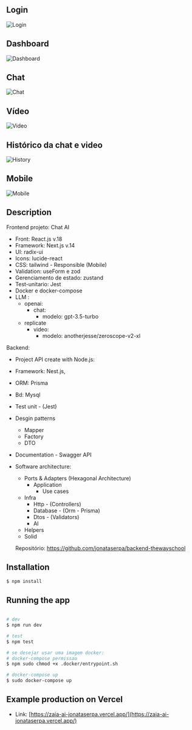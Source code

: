 ## Login

![Login](https://cdn.discordapp.com/attachments/1083115321935798314/1191833456020303972/image.png?ex=65f9eee7&is=65e779e7&hm=1a2ec564f3e0796be45f98b9362e810cea490e03f6d97573293dced650075a92&)

## Dashboard

![Dashboard](https://cdn.discordapp.com/attachments/1083115321935798314/1191823481407537312/image.png?ex=65f9e59c&is=65e7709c&hm=7d26831cc541932dc57e390414ec392e39c8497c535ee9fb57ef515d440fa9bb&)

## Chat

![Chat](https://cdn.discordapp.com/attachments/1083115321935798314/1191825074131579000/image.png?ex=65f9e718&is=65e77218&hm=236e30b4ae76963e89fa941a04fc11f9ec6621b811319c1004e3c42d4b0b0071&)

## Vídeo

![Video](https://cdn.discordapp.com/attachments/1083115321935798314/1191822205496070317/image.png?ex=65f9e46c&is=65e76f6c&hm=f1b8567ed3eb3b1207e9e5ec0f4f50ad418b7298892cbde68502f138a028ac57&)

## Histórico da chat e video

![History](https://cdn.discordapp.com/attachments/1083115321935798314/1191825211893497936/image.png?ex=65f9e739&is=65e77239&hm=85b390c3faa727d39277b555c08b6b68ef6c542f8edb42ad53a1784e33649fb5&)

## Mobile

![Mobile](https://cdn.discordapp.com/attachments/1083115321935798314/1189614452933414932/image.png?ex=65fb16cb&is=65e8a1cb&hm=d17b33d3f607a3166e2aa279f2464c6655336b61f77955d91834b95d7f95143d&)

## Description

Frontend projeto: Chat AI
- Front: React.js v.18
- Framework: Next.js v.14
- UI: radix-ui
- Icons: lucide-react
- CSS: tailwind - Responsible (Mobile)
- Validation: useForm e zod
- Gerenciamento de estado: zustand
- Test-unitario: Jest 
- Docker e docker-compose
- LLM :
    - openai: 
        - chat:
            - modelo: gpt-3.5-turbo
    - replicate
        - video:
            - modelo: anotherjesse/zeroscope-v2-xl

Backend:
- Project API create with Node.js:
- Framework: Nest.js,
- ORM: Prisma
- Bd: Mysql
- Test unit - (Jest)
- Desgin patterns
    - Mapper
    - Factory
    - DTO
- Documentation - Swagger API
- Software architecture:

    - Ports & Adapters (Hexagonal Architecture)
        - Application
            - Use cases
    - Infra
        - Http - (Controllers)
        - Database - (Orm - Prisma)
        - Dtos - (Validators)
        - AI
    - Helpers
    - Solid

    Repositório: https://github.com/jonataserpa/backend-thewayschool

## Installation

```bash
$ npm install
```

## Running the app

```bash

# dev
$ npm run dev

# test
$ npm test

# se desejar usar uma imagem docker: 
# docker-compose permissao
$ npm sudo chmod +x .docker/entrypoint.sh

# docker-compose up
$ sudo docker-compose up

```

## Example production on Vercel

- Link: [https://zaia-ai-jonataserpa.vercel.app/](https://zaia-ai-jonataserpa.vercel.app/)
